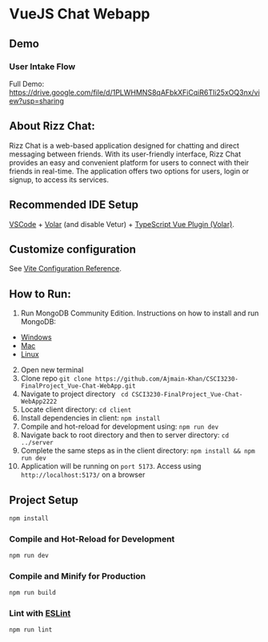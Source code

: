 # VueJS Chat Webapp

## Demo

### User Intake Flow

Full Demo: https://drive.google.com/file/d/1PLWHMNS8qAFbkXFiCqiR6TIi25xOQ3nx/view?usp=sharing  <br>
<!-- # About Vue-Chat-WebApp-->
## About Rizz Chat:
Rizz Chat is a web-based application designed for chatting and direct messaging between friends. With its user-friendly interface, Rizz Chat provides an easy and convenient platform for users to connect with their friends in real-time. The application offers two options for users, login or signup, to access its services.

## Recommended IDE Setup

[VSCode](https://code.visualstudio.com/) + [Volar](https://marketplace.visualstudio.com/items?itemName=Vue.volar) (and disable Vetur) + [TypeScript Vue Plugin (Volar)](https://marketplace.visualstudio.com/items?itemName=Vue.vscode-typescript-vue-plugin).

## Customize configuration

See [Vite Configuration Reference](https://vitejs.dev/config/).

## How to Run:
1) Run MongoDB Community Edition. 
Instructions on how to install and run MongoDB:
  -  [Windows](https://www.mongodb.com/docs/manual/tutorial/install-mongodb-on-windows/)
  -  [Mac](https://www.mongodb.com/docs/manual/tutorial/install-mongodb-on-os-x/)
  -  [Linux](https://www.mongodb.com/docs/manual/administration/install-on-linux/)
2) Open new terminal
3) Clone repo `git clone https://github.com/Ajmain-Khan/CSCI3230-FinalProject_Vue-Chat-WebApp.git`
4) Navigate to project directory ` cd CSCI3230-FinalProject_Vue-Chat-WebApp2222`
5) Locate client directory: `cd client`
6) Install dependencies in client: `npm install`
7) Compile and hot-reload for development using: `npm run dev`
8) Navigate back to root directory and then to server directory: `cd ../server`
9) Complete the same steps as in the client directory: `npm install && npm run dev`
10) Application will be running on `port 5173`. Access using `http://localhost:5173/` on a browser


## Project Setup

```sh
npm install
```

### Compile and Hot-Reload for Development

```sh
npm run dev
```

### Compile and Minify for Production

```sh
npm run build
```

### Lint with [ESLint](https://eslint.org/)

```sh
npm run lint
```
